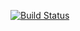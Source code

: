 [![Build Status](https://travis-ci.org/ccnmtl/TinyMCE-EditorWindow-plugin.svg?branch=master)](https://travis-ci.org/ccnmtl/TinyMCE-EditorWindow-plugin)
